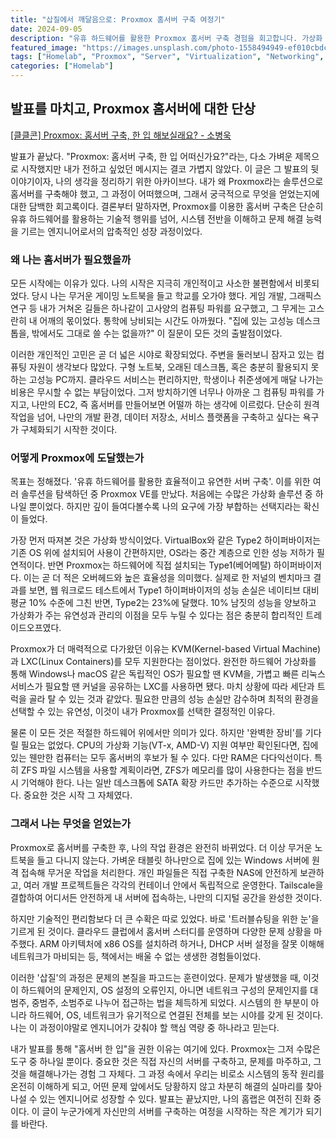 ```yaml
---
title: "삽질에서 깨달음으로: Proxmox 홈서버 구축 여정기"
date: 2024-09-05
description: "유휴 하드웨어를 활용한 Proxmox 홈서버 구축 경험을 회고합니다. 가상화 기술 선택의 고민부터 수많은 삽질을 통한 문제 해결, 그리고 그 과정에서 얻은 엔지니어로서의 성장에 대한 기록입니다."
featured_image: "https://images.unsplash.com/photo-1558494949-ef010cbdcc31?w=800&h=400&fit=crop"
tags: ["Homelab", "Proxmox", "Server", "Virtualization", "Networking", "Linux", "LXC", "KVM", "Security", "Self-hosting", "Retrospective"]
categories: ["Homelab"]
---
```


## 발표를 마치고, Proxmox 홈서버에 대한 단상

[[클클콘] Proxmox: 홈서버 구축, 한 입 해보실래요? - 소병욱](https://youtu.be/UlMMQDJUF8s?si=mTayw4sLp8p7X6RR)

발표가 끝났다. "Proxmox: 홈서버 구축, 한 입 어떠신가요?"라는, 다소 가벼운 제목으로 시작했지만 내가 전하고 싶었던 메시지는 결코 가볍지 않았다. 이 글은 그 발표의 뒷이야기이자, 나의 생각을 정리하기 위한 아카이브다. 내가 왜 Proxmox라는 솔루션으로 홈서버를 구축해야 했고, 그 과정이 어떠했으며, 그래서 궁극적으로 무엇을 얻었는지에 대한 담백한 회고록이다. 결론부터 말하자면, Proxmox를 이용한 홈서버 구축은 단순히 유휴 하드웨어를 활용하는 기술적 행위를 넘어, 시스템 전반을 이해하고 문제 해결 능력을 기르는 엔지니어로서의 압축적인 성장 과정이었다.

### 왜 나는 홈서버가 필요했을까

모든 시작에는 이유가 있다. 나의 시작은 지극히 개인적이고 사소한 불편함에서 비롯되었다. 당시 나는 무거운 게이밍 노트북을 들고 학교를 오가야 했다. 게임 개발, 그래픽스 연구 등 내가 거쳐온 길들은 하나같이 고사양의 컴퓨팅 파워를 요구했고, 그 무게는 고스란히 내 어깨의 몫이었다. 통학에 낭비되는 시간도 아까웠다. "집에 있는 고성능 데스크톱을, 밖에서도 그대로 쓸 수는 없을까?" 이 질문이 모든 것의 출발점이었다.

이러한 개인적인 고민은 곧 더 넓은 시야로 확장되었다. 주변을 둘러보니 잠자고 있는 컴퓨팅 자원이 생각보다 많았다. 구형 노트북, 오래된 데스크톱, 혹은 충분히 활용되지 못하는 고성능 PC까지. 클라우드 서비스는 편리하지만, 학생이나 취준생에게 매달 나가는 비용은 무시할 수 없는 부담이었다. 그저 방치하기엔 너무나 아까운 그 컴퓨팅 파워를 가지고, 나만의 EC2, 즉 홈서버를 만들어보면 어떨까 하는 생각에 이르렀다. 단순히 원격 작업을 넘어, 나만의 개발 환경, 데이터 저장소, 서비스 플랫폼을 구축하고 싶다는 욕구가 구체화되기 시작한 것이다.

### 어떻게 Proxmox에 도달했는가

목표는 정해졌다. '유휴 하드웨어를 활용한 효율적이고 유연한 서버 구축'. 이를 위한 여러 솔루션을 탐색하던 중 Proxmox VE를 만났다. 처음에는 수많은 가상화 솔루션 중 하나일 뿐이었다. 하지만 깊이 들여다볼수록 나의 요구에 가장 부합하는 선택지라는 확신이 들었다.

가장 먼저 따져본 것은 가상화 방식이었다. VirtualBox와 같은 Type2 하이퍼바이저는 기존 OS 위에 설치되어 사용이 간편하지만, OS라는 중간 계층으로 인한 성능 저하가 필연적이다. 반면 Proxmox는 하드웨어에 직접 설치되는 Type1(베어메탈) 하이퍼바이저다. 이는 곧 더 적은 오버헤드와 높은 효율성을 의미했다. 실제로 한 저널의 벤치마크 결과를 보면, 웹 워크로드 테스트에서 Type1 하이퍼바이저의 성능 손실은 네이티브 대비 평균 10% 수준에 그친 반면, Type2는 23%에 달했다. 10% 남짓의 성능을 양보하고 가상화가 주는 유연성과 관리의 이점을 모두 누릴 수 있다는 점은 충분히 합리적인 트레이드오프였다.

Proxmox가 더 매력적으로 다가왔던 이유는 KVM(Kernel-based Virtual Machine)과 LXC(Linux Containers)를 모두 지원한다는 점이었다. 완전한 하드웨어 가상화를 통해 Windows나 macOS 같은 독립적인 OS가 필요할 땐 KVM을, 가볍고 빠른 리눅스 서비스가 필요할 땐 커널을 공유하는 LXC를 사용하면 됐다. 마치 상황에 따라 세단과 트럭을 골라 탈 수 있는 것과 같았다. 필요한 만큼의 성능 손실만 감수하며 최적의 환경을 선택할 수 있는 유연성, 이것이 내가 Proxmox를 선택한 결정적인 이유다.

물론 이 모든 것은 적절한 하드웨어 위에서만 의미가 있다. 하지만 '완벽한 장비'를 기다릴 필요는 없었다. CPU의 가상화 기능(VT-x, AMD-V) 지원 여부만 확인된다면, 집에 있는 웬만한 컴퓨터는 모두 홈서버의 후보가 될 수 있다. 다만 RAM은 다다익선이다. 특히 ZFS 파일 시스템을 사용할 계획이라면, ZFS가 메모리를 많이 사용한다는 점을 반드시 기억해야 한다. 나는 일반 데스크톱에 SATA 확장 카드만 추가하는 수준으로 시작했다. 중요한 것은 시작 그 자체였다.

### 그래서 나는 무엇을 얻었는가

Proxmox로 홈서버를 구축한 후, 나의 작업 환경은 완전히 바뀌었다. 더 이상 무거운 노트북을 들고 다니지 않는다. 가벼운 태블릿 하나만으로 집에 있는 Windows 서버에 원격 접속해 무거운 작업을 처리한다. 개인 파일들은 직접 구축한 NAS에 안전하게 보관하고, 여러 개발 프로젝트들은 각각의 컨테이너 안에서 독립적으로 운영한다. Tailscale을 결합하여 어디서든 안전하게 내 서버에 접속하는, 나만의 디지털 공간을 완성한 것이다.

하지만 기술적인 편리함보다 더 큰 수확은 따로 있었다. 바로 '트러블슈팅을 위한 눈'을 기르게 된 것이다. 클라우드 클럽에서 홈서버 스터디를 운영하며 다양한 문제 상황을 마주했다. ARM 아키텍처에 x86 OS를 설치하려 하거나, DHCP 서버 설정을 잘못 이해해 네트워크가 마비되는 등, 책에서는 배울 수 없는 생생한 경험들이었다.

이러한 '삽질'의 과정은 문제의 본질을 파고드는 훈련이었다. 문제가 발생했을 때, 이것이 하드웨어의 문제인지, OS 설정의 오류인지, 아니면 네트워크 구성의 문제인지를 대범주, 중범주, 소범주로 나누어 접근하는 법을 체득하게 되었다. 시스템의 한 부분이 아니라 하드웨어, OS, 네트워크가 유기적으로 연결된 전체를 보는 시야를 갖게 된 것이다. 나는 이 과정이야말로 엔지니어가 갖춰야 할 핵심 역량 중 하나라고 믿는다.

내가 발표를 통해 "홈서버 한 입"을 권한 이유는 여기에 있다. Proxmox는 그저 수많은 도구 중 하나일 뿐이다. 중요한 것은 직접 자신의 서버를 구축하고, 문제를 마주하고, 그것을 해결해나가는 경험 그 자체다. 그 과정 속에서 우리는 비로소 시스템의 동작 원리를 온전히 이해하게 되고, 어떤 문제 앞에서도 당황하지 않고 차분히 해결의 실마리를 찾아 나설 수 있는 엔지니어로 성장할 수 있다. 발표는 끝났지만, 나의 홈랩은 여전히 진화 중이다. 이 글이 누군가에게 자신만의 서버를 구축하는 여정을 시작하는 작은 계기가 되기를 바란다.